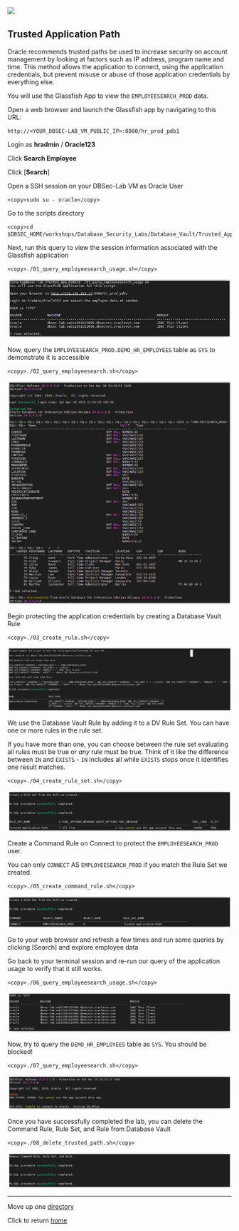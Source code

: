 ![](../../../images/banner_DV.PNG)

## Trusted Application Path

Oracle recommends trusted paths be used to increase security on account management by looking at factors such as IP address, program name and time.
This method allows the application to connect, using the application credentials, but prevent misuse or abuse of those application credentials by everything else.

You will use the Glassfish App to view the `EMPLOYEESEARCH_PROD` data.

Open a web browser and launch the Glassfish app by navigating to this URL:

    http://<YOUR_DBSEC-LAB_VM_PUBLIC_IP>:8080/hr_prod_pdb1

Login as **hradmin** / **Oracle123**

Click **Search Employee**

Click [**Search**]

Open a SSH session on your DBSec-Lab VM as Oracle User

````
<copy>sudo su - oracle</copy>
````

Go to the scripts directory

````
<copy>cd $DBSEC_HOME/workshops/Database_Security_Labs/Database_Vault/Trusted_App_Path</copy>
````

Next, run this query to view the session information associated with the Glassfish application

````
<copy>./01_query_employeesearch_usage.sh</copy>
````

   ![](../images/DV_019.PNG)

Now, query the `EMPLOYEESEARCH_PROD.DEMO_HR_EMPLOYEES` table as `SYS` to demonstrate it is accessible

````
<copy>./02_query_employeesearch.sh</copy>
````

   ![](../images/DV_020.PNG)

Begin protecting the application credentials by creating a Database Vault Rule

````
<copy>./03_create_rule.sh</copy>
````

   ![](../images/DV_021.PNG)

We use the Database Vault Rule by adding it to a DV Rule Set. You can have one or more rules in the rule set.<br>

If you have more than one, you can choose between the rule set evaluating all rules must be true or *any* rule must be true. Think of it like the difference between `IN` and `EXISTS` - `IN` includes all while `EXISTS` stops once it identifies one result matches. 

````
<copy>./04_create_rule_set.sh</copy>
````

   ![](../images/DV_022.PNG)

Create a Command Rule on Connect to protect the `EMPLOYEESEARCH_PROD` user.<br>

You can only `CONNECT` AS `EMPLOYEESEARCH_PROD` if you match the Rule Set we created.

````
<copy>./05_create_command_rule.sh</copy>
````

   ![](../images/DV_023.PNG)

Go to your web browser and refresh a few times and run some queries by clicking [Search] and explore employee data

Go back to your terminal session and re-run our query of the application usage to verify that it still works.<br>

````
<copy>./06_query_employeesearch_usage.sh</copy>
````

   ![](../images/DV_024.PNG)

Now, try to query the `DEMO_HR_EMPLOYEES` table as `SYS`. You should be blocked!

````
<copy>./07_query_employeesearch.sh</copy>
````

   ![](../images/DV_025.PNG)
    
Once you have successfully completed the lab, you can delete the Command Rule, Rule Set, and Rule from Database Vault

````
<copy>./08_delete_trusted_path.sh</copy>
````

   ![](../images/DV_026.PNG)

---
Move up one [directory](../README.md)

Click to return [home](/README.md)
